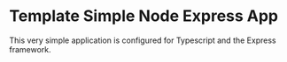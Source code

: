 # Template Simple Node Express App

This very simple application is configured for Typescript and the Express framework.